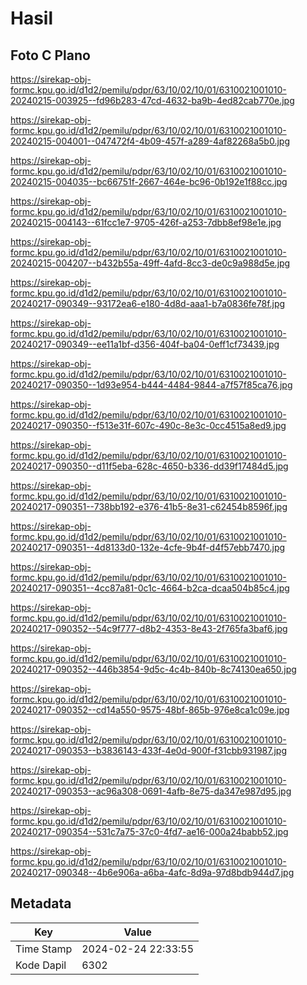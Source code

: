 # Hasil

## Foto C Plano

https://sirekap-obj-formc.kpu.go.id/d1d2/pemilu/pdpr/63/10/02/10/01/6310021001010-20240215-003925--fd96b283-47cd-4632-ba9b-4ed82cab770e.jpg

https://sirekap-obj-formc.kpu.go.id/d1d2/pemilu/pdpr/63/10/02/10/01/6310021001010-20240215-004001--047472f4-4b09-457f-a289-4af82268a5b0.jpg

https://sirekap-obj-formc.kpu.go.id/d1d2/pemilu/pdpr/63/10/02/10/01/6310021001010-20240215-004035--bc66751f-2667-464e-bc96-0b192e1f88cc.jpg

https://sirekap-obj-formc.kpu.go.id/d1d2/pemilu/pdpr/63/10/02/10/01/6310021001010-20240215-004143--61fcc1e7-9705-426f-a253-7dbb8ef98e1e.jpg

https://sirekap-obj-formc.kpu.go.id/d1d2/pemilu/pdpr/63/10/02/10/01/6310021001010-20240215-004207--b432b55a-49ff-4afd-8cc3-de0c9a988d5e.jpg

https://sirekap-obj-formc.kpu.go.id/d1d2/pemilu/pdpr/63/10/02/10/01/6310021001010-20240217-090349--93172ea6-e180-4d8d-aaa1-b7a0836fe78f.jpg

https://sirekap-obj-formc.kpu.go.id/d1d2/pemilu/pdpr/63/10/02/10/01/6310021001010-20240217-090349--ee11a1bf-d356-404f-ba04-0eff1cf73439.jpg

https://sirekap-obj-formc.kpu.go.id/d1d2/pemilu/pdpr/63/10/02/10/01/6310021001010-20240217-090350--1d93e954-b444-4484-9844-a7f57f85ca76.jpg

https://sirekap-obj-formc.kpu.go.id/d1d2/pemilu/pdpr/63/10/02/10/01/6310021001010-20240217-090350--f513e31f-607c-490c-8e3c-0cc4515a8ed9.jpg

https://sirekap-obj-formc.kpu.go.id/d1d2/pemilu/pdpr/63/10/02/10/01/6310021001010-20240217-090350--d11f5eba-628c-4650-b336-dd39f17484d5.jpg

https://sirekap-obj-formc.kpu.go.id/d1d2/pemilu/pdpr/63/10/02/10/01/6310021001010-20240217-090351--738bb192-e376-41b5-8e31-c62454b8596f.jpg

https://sirekap-obj-formc.kpu.go.id/d1d2/pemilu/pdpr/63/10/02/10/01/6310021001010-20240217-090351--4d8133d0-132e-4cfe-9b4f-d4f57ebb7470.jpg

https://sirekap-obj-formc.kpu.go.id/d1d2/pemilu/pdpr/63/10/02/10/01/6310021001010-20240217-090351--4cc87a81-0c1c-4664-b2ca-dcaa504b85c4.jpg

https://sirekap-obj-formc.kpu.go.id/d1d2/pemilu/pdpr/63/10/02/10/01/6310021001010-20240217-090352--54c9f777-d8b2-4353-8e43-2f765fa3baf6.jpg

https://sirekap-obj-formc.kpu.go.id/d1d2/pemilu/pdpr/63/10/02/10/01/6310021001010-20240217-090352--446b3854-9d5c-4c4b-840b-8c74130ea650.jpg

https://sirekap-obj-formc.kpu.go.id/d1d2/pemilu/pdpr/63/10/02/10/01/6310021001010-20240217-090352--cd14a550-9575-48bf-865b-976e8ca1c09e.jpg

https://sirekap-obj-formc.kpu.go.id/d1d2/pemilu/pdpr/63/10/02/10/01/6310021001010-20240217-090353--b3836143-433f-4e0d-900f-f31cbb931987.jpg

https://sirekap-obj-formc.kpu.go.id/d1d2/pemilu/pdpr/63/10/02/10/01/6310021001010-20240217-090353--ac96a308-0691-4afb-8e75-da347e987d95.jpg

https://sirekap-obj-formc.kpu.go.id/d1d2/pemilu/pdpr/63/10/02/10/01/6310021001010-20240217-090354--531c7a75-37c0-4fd7-ae16-000a24babb52.jpg

https://sirekap-obj-formc.kpu.go.id/d1d2/pemilu/pdpr/63/10/02/10/01/6310021001010-20240217-090348--4b6e906a-a6ba-4afc-8d9a-97d8bdb944d7.jpg


## Metadata

| Key        | Value               |
| ---------- | ------------------- |
| Time Stamp | 2024-02-24 22:33:55 |
| Kode Dapil | 6302                |



